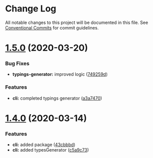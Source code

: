 # Change Log

All notable changes to this project will be documented in this file.
See [Conventional Commits](https://conventionalcommits.org) for commit guidelines.

# [1.5.0](https://github.com/CyriacBr/mikro-resources/compare/v1.4.1...v1.5.0) (2020-03-20)


### Bug Fixes

* **typings-generator:** improved logic ([749259d](https://github.com/CyriacBr/mikro-resources/commit/749259d626f365266efecec04b50168d61832f4b))


### Features

* **cli:** completed typings generator ([a3a7470](https://github.com/CyriacBr/mikro-resources/commit/a3a7470ed54979e6694b7cd6c6c4701e99d6eacc))





# [1.4.0](https://github.com/CyriacBr/mikro-resources/compare/v1.3.1...v1.4.0) (2020-03-14)


### Features

* **cli:** added package ([43cbbbd](https://github.com/CyriacBr/mikro-resources/commit/43cbbbdd0a5a89aba945ab1fd9ea61281b98d1eb))
* **cli:** added typesGenerator ([c5a9c73](https://github.com/CyriacBr/mikro-resources/commit/c5a9c730c543ef2805c595e9cf3058f1bc4a95bd))
